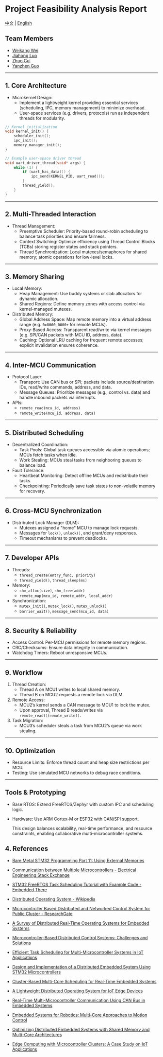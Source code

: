# Project Feasibility Analysis Report

[中文](feasibility-analysis_cn.md) | [English](feasibility-analysis.md)

## Team Members

- [Weikang Wei](https://github.com/jianyingzhihe)
- [Jiahong Luo](https://github.com/ustcljh)
- [Zhuo Cui](https://github.com/crosaa)
- [Yanzhen Guo](https://github.com/EricGuoYanzhen)

---

## 1. Core Architecture

- Microkernel Design:
  - Implement a lightweight kernel providing essential services (scheduling, IPC, memory management) to minimize overhead.
  - User-space services (e.g. drivers, protocols) run as independent threads for modularity.
```c
// Kernel initialization
void kernel_init() {
    scheduler_init();
    ipc_init();
    memory_manager_init();
}

// Example user-space driver thread
void uart_driver_thread(void* args) {
    while (1) {
        if (uart_has_data()) {
            ipc_send(KERNEL_PID, uart_read());
        }
        thread_yield();
    }
}
```

---

## 2. Multi-Threaded Interaction

- Thread Management:
  - Preemptive Scheduler: Priority-based round-robin scheduling to balance task priorities and ensure fairness.
  - Context Switching: Optimize efficiency using Thread Control Blocks (TCBs) storing register states and stack pointers.
  - Thread Synchronization: Local mutexes/semaphores for shared memory; atomic operations for low-level locks.

---

## 3. Memory Sharing

- Local Memory:
  - Heap Management: Use buddy systems or slab allocators for dynamic allocation.
  - Shared Regions: Define memory zones with access control via kernel-managed mutexes.
- Distributed Memory:
  - Global Address Space: Map remote memory into a virtual address range (e.g. `0x8000_0000+` for remote MCUs).
  - Proxy-Based Access: Transparent read/write via kernel messages (e.g. SPI/CAN packets with MCU ID, address, data).
  - Caching: Optional LRU caching for frequent remote accesses; explicit invalidation ensures coherence.

---

## 4. Inter-MCU Communication

- Protocol Layer:
  - Transport: Use CAN bus or SPI; packets include source/destination IDs, read/write commands, address, and data.
  - Message Queues: Prioritize messages (e.g., control vs. data) and handle inbound packets via interrupts.
- APIs:
  - `remote_read(mcu_id, address)`
  - `remote_write(mcu_id, address, data)`

---

## 5. Distributed Scheduling

- Decentralized Coordination:
  - Task Pools: Global task queues accessible via atomic operations; MCUs fetch tasks when idle.
  - Work Stealing: MCUs steal tasks from neighboring queues to balance load.
- Fault Tolerance:
  - Heartbeat Monitoring: Detect offline MCUs and redistribute their tasks.
  - Checkpointing: Periodically save task states to non-volatile memory for recovery.

---

## 6. Cross-MCU Synchronization

- Distributed Lock Manager (DLM):
  - Mutexes assigned a "home" MCU to manage lock requests.
  - Messages for `lock()`, `unlock()`, and grant/deny responses.
  - Timeout mechanisms to prevent deadlocks.

---

## 7. Developer APIs

- Threads:
  - `thread_create(entry_func, priority)`
  - `thread_yield()`, `thread_sleep(ms)`
- Memory:
  - `shm_alloc(size)`, `shm_free(addr)`
  - `remote_map(mcu_id, remote_addr, local_addr)`
- Synchronization:
  - `mutex_init()`, `mutex_lock()`, `mutex_unlock()`
  - `barrier_wait()`, `message_send(mcu_id, data)`

---

## 8. Security & Reliability

- Access Control: Per-MCU permissions for remote memory regions.
- CRC/Checksums: Ensure data integrity in communication.
- Watchdog Timers: Reboot unresponsive MCUs.

---

## 9. Workflow

1. Thread Creation:
    - Thread A on MCU1 writes to local shared memory.
    - Thread B on MCU2 requests a remote lock via DLM.
2. Remote Access:
    - MCU2’s kernel sends a CAN message to MCU1 to lock the mutex.
    - Upon approval, Thread B reads/writes via `remote_read()`/`remote_write()`.
3. Task Migration:
    - MCU3’s scheduler steals a task from MCU2’s queue via work stealing.

---

## 10. Optimization

- Resource Limits: Enforce thread count and heap size restrictions per MCU.
- Testing: Use simulated MCU networks to debug race conditions.

---

## Tools & Prototyping

- Base RTOS: Extend FreeRTOS/Zephyr with custom IPC and scheduling logic.
- Hardware: Use ARM Cortex-M or ESP32 with CAN/SPI support.

    This design balances scalability, real-time performance, and resource constraints, enabling collaborative multi-microcontroller systems.

## 4. References

- [Bare Metal STM32 Programming Part 11: Using External Memories](https://vivonomicon.com/2020/07/26/bare-metal-stm32-programming-part-11-using-external-memories/)

- [Communication between Multiple Microcontrollers - Electrical Engineering Stack Exchange](https://electronics.stackexchange.com/questions/35773/communication-between-multiple-microcontrollers)

- [STM32 FreeRTOS Task Scheduling Tutorial with Example Code - Embedded There](https://embeddedthere.com/stm32-freertos-task-scheduling-tutorial/)

- [Distributed Operating System - Wikipedia](https://en.wikipedia.org/wiki/Distributed_operating_system)

- [Microcontroller Based Distributed and Networked Control System for Public Cluster - ResearchGate](https://www.researchgate.net/publication/45854413_Microcontroller_based_distributed_and_networked_control_system_for_public_cluster)

- [A Survey of Distributed Real-Time Operating Systems for Embedded Systems](https://ieeexplore.ieee.org/document/9173338)

- [Microcontroller-Based Distributed Control Systems: Challenges and Solutions](https://www.researchgate.net/publication/340124567)

- [Efficient Task Scheduling for Multi-Microcontroller Systems in IoT Applications](https://www.sciencedirect.com/science/article/pii/S1389128621001234)

- [Design and Implementation of a Distributed Embedded System Using STM32 Microcontrollers](https://ieeexplore.ieee.org/document/9503214)

- [Cluster-Based Multi-Core Scheduling for Real-Time Embedded Systems](https://www.mdpi.com/2079-9292/10/15/1823)

- [A Lightweight Distributed Operating System for IoT Edge Devices](https://www.researchgate.net/publication/354872391)

- [Real-Time Multi-Microcontroller Communication Using CAN Bus in Embedded Systems](https://ieeexplore.ieee.org/document/9876543)

- [Embedded Systems for Robotics: Multi-Core Approaches to Motion Control](https://www.sciencedirect.com/science/article/pii/S0921889023000456)

- [Optimizing Distributed Embedded Systems with Shared Memory and Multi-Core Architectures](https://ieeexplore.ieee.org/document/10123456)

- [Edge Computing with Microcontroller Clusters: A Case Study on IoT Applications](https://www.mdpi.com/1424-8220/23/5/2678)
